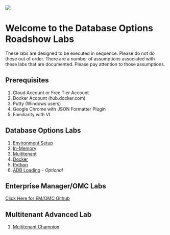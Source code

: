 ![](img/db-options-title.png)  

# Welcome to the Database Options Roadshow Labs

These labs are designed to be executed in sequence.  Please do not do these out of order.  There are a number of assumptions associated with these labs that are documented.  Please pay attention to those assumptions.

## Prerequisites
1.  Cloud Account or Free Tier Account
2.  Docker Account (hub.docker.com)
3.  Putty (Windows users)
4.  Google Chrome with JSON Formatter Plugin
5.  Familiarity with VI


## Database Options Labs 
1. [Environment Setup](environment-setup-c4u03.md)
2. [In-Memory](in-memory.md)
3. [Multitenant](multitenant.md)
5. [Docker](docker.md)
4. [Python](python.md)
6. [ADB Loading](../../autonomous-database/ziplabs/2019/adw-loading) - *Optional*


## Enterprise Manager/OMC Labs 
[Click Here for EM/OMC Github](../../../enterprise-manageability-library)

## Multitenant Advanced Lab
1. [Multitenant Champion](multitenant2.md)


